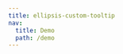```yaml
---
title: ellipsis-custom-tooltip
nav:
  title: Demo
  path: /demo
---
```


<code src="../examples/ellipsis-custom-tooltip.tsx"></code>
